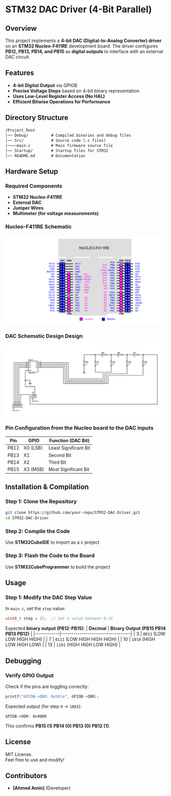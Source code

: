 # STM32 DAC Driver (4-Bit Parallel)

## Overview
This project implements a **4-bit DAC (Digital-to-Analog Converter) driver** on an **STM32 Nucleo-F411RE** development board. The driver configures **PB12, PB13, PB14, and PB15** as **digital outputs** to interface with an external DAC circuit.

## Features
- **4-bit Digital Output** via GPIOB
- **Precise Voltage Steps** based on 4-bit binary representation
- **Uses Low-Level Register Access (No HAL)**
- **Efficient Bitwise Operations for Performance**

## Directory Structure
```
/Project_Root
│── Debug/          # Compiled binaries and debug files
│── Src/            # Source code (.c files)
|────main.c         # Main firmware source file
│── Startup/        # Startup files for STM32
│── README.md       # Documentation
```

## Hardware Setup
### Required Components
- **STM32 Nucleo-F411RE**
- **External DAC**
- **Jumper Wires**
- **Multimeter (for voltage measurements)**

### Nucleo-F411RE Schematic

![alt text](<Pasted image 20250216185434.png>)

### DAC Schematic Design Design

![alt text](<R to R DAC (Final).png>)

### Pin Configuration from the Nucleo board to the DAC inputs
| **Pin**  | **GPIO** | **Function (DAC Bit)** |
|---------|---------|---------------------|
| PB12    | X0 (LSB)  | Least Significant Bit |
| PB13    | X1        | Second Bit |
| PB14    | X2        | Third Bit |
| PB15    | X3 (MSB)  | Most Significant Bit |

## Installation & Compilation
### Step 1: Clone the Repository
```sh
git clone https://github.com/your-repo/STM32-DAC-Driver.git
cd STM32-DAC-Driver
```

### Step 2: Compile the Code
Use **STM32CubeIDE** to import as a c project

### Step 3: Flash the Code to the Board
Use **STM32CubeProgrammer** to build the project


## Usage
### Step 1: Modify the DAC Step Value
In `main.c`, set the `step` value:
```c
uint8_t step = 15;  // Set a value between 0-15
```
Expected **binary output (PB12-PB15)**:
| **Decimal** | **Binary Output (PB15 PB14 PB13 PB12)** |
|------------|----------------------------------|
| 3         | `0011` (LOW LOW HIGH HIGH) |
| 7         | `0111` (LOW HIGH HIGH HIGH) |
| 10        | `1010` (HIGH LOW HIGH LOW) |
| 13        | `1101` (HIGH HIGH LOW HIGH) |

## Debugging
### Verify GPIO Output
Check if the pins are toggling correctly:
```c
printf("GPIOB->ODR: 0x%X\n", GPIOB->ODR);
```
Expected output (for step `9` → `1001`):
```
GPIOB->ODR: 0x9000
```
This confirms **PB15 (1) PB14 (0) PB13 (0) PB12 (1)**.

## License
MIT License.  
Feel free to use and modify!

## Contributors
- **[Ahmed Amin]** (Developer)